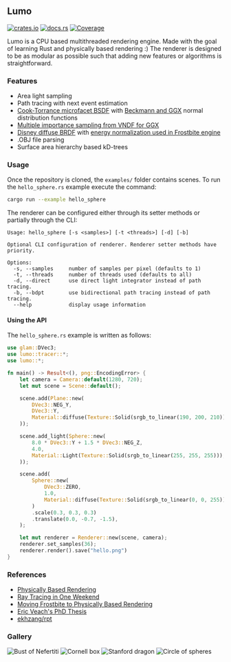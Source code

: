 ## Lumo
[![crates.io](https://img.shields.io/crates/v/lumo)](https://crates.io/crates/lumo)
[![docs.rs](https://img.shields.io/docsrs/lumo)](https://docs.rs/lumo)
[![Coverage](https://img.shields.io/coverallsCoverage/github/ekarpp/lumo)](https://coveralls.io/github/ekarpp/lumo)

Lumo is a CPU based multithreaded rendering engine. Made with the goal of learning Rust and physically based rendering :) The renderer is designed to be as modular as possible such that adding new features or algorithms is straightforward.

### Features
* Area light sampling
* Path tracing with next event estimation
* [Cook-Torrance microfacet BSDF](https://doi.org/10.1145/357290.357293) with [Beckmann and GGX](http://dx.doi.org/10.2312/EGWR/EGSR07/195-206) normal distribution functions
* [Multiple importance sampling from VNDF for GGX](https://jcgt.org/published/0007/04/01/)
* [Disney diffuse BRDF](https://disneyanimation.com/publications/physically-based-shading-at-disney/) with [energy normalization used in Frostbite engine](https://seblagarde.files.wordpress.com/2015/07/course_notes_moving_frostbite_to_pbr_v32.pdf)
* .OBJ file parsing
* Surface area hierarchy based kD-trees

### Usage
Once the repository is cloned, the `examples/` folder contains scenes. To run the `hello_sphere.rs` example execute the command:

```bash
cargo run --example hello_sphere
```

The renderer can be configured either through its setter methods or partially through the CLI:

```
Usage: hello_sphere [-s <samples>] [-t <threads>] [-d] [-b]

Optional CLI configuration of renderer. Renderer setter methods have priority.

Options:
  -s, --samples     number of samples per pixel (defaults to 1)
  -t, --threads     number of threads used (defaults to all)
  -d, --direct      use direct light integrator instead of path tracing.
  -b, --bdpt        use bidirectional path tracing instead of path tracing.
  --help            display usage information
```

#### Using the API
The `hello_sphere.rs` example is written as follows:

```rust
use glam::DVec3;
use lumo::tracer::*;
use lumo::*;

fn main() -> Result<(), png::EncodingError> {
    let camera = Camera::default(1280, 720);
    let mut scene = Scene::default();

    scene.add(Plane::new(
        DVec3::NEG_Y,
        DVec3::Y,
        Material::diffuse(Texture::Solid(srgb_to_linear(190, 200, 210))),
    ));

    scene.add_light(Sphere::new(
        8.0 * DVec3::Y + 1.5 * DVec3::NEG_Z,
        4.0,
        Material::Light(Texture::Solid(srgb_to_linear(255, 255, 255))),
    ));

    scene.add(
        Sphere::new(
            DVec3::ZERO,
            1.0,
            Material::diffuse(Texture::Solid(srgb_to_linear(0, 0, 255))),
        )
        .scale(0.3, 0.3, 0.3)
        .translate(0.0, -0.7, -1.5),
    );

    let mut renderer = Renderer::new(scene, camera);
    renderer.set_samples(36);
    renderer.render().save("hello.png")
}
```

### References
* [Physically Based Rendering](https://www.pbr-book.org/)
* [Ray Tracing in One Weekend](https://raytracing.github.io/)
* [Moving Frostbite to Physically Based Rendering](https://seblagarde.files.wordpress.com/2015/07/course_notes_moving_frostbite_to_pbr_v32.pdf)
* [Eric Veach's PhD Thesis](http://graphics.stanford.edu/papers/veach_thesis/)
* [ekhzang/rpt](https://github.com/ekzhang/rpt)

### Gallery
![Bust of Nefertiti](https://i.imgur.com/eQ0iaE1.png)
![Cornell box](https://i.imgur.com/JfGOyIT.png)
![Stanford dragon]()
![Circle of spheres](https://i.imgur.com/vaALzZM.png)
